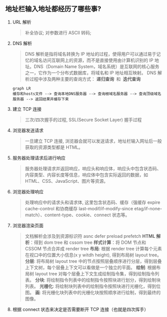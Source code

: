 ## 地址栏输入地址都经历了哪些事?

1. URL 解析
   > 补全协议; 对参数进行 ASCII 转码;
2. DNS 解析

   > ‌DNS 解析是指将域名转换为 IP 地址的过程，使得用户可以通过易于记忆的域名访问互联网上的资源，而不是直接使用由计算机识别的 IP 地址。DNS（Domain Name System，域名系统）是互联网的核心服务之一，它作为一个分布式数据库，将域名和 IP 地址相互映射。‌
   > DNS 解析过程中涉及两种主要的查询方式：**‌ 递归查询 ‌** 和 **‌ 迭代查询 ‌**

   ```mermaid
   graph LR
   缓存和hosts文件 --> 查询本地DNS服务器 --> 查询根域名服务器 --> 查询顶级域名服务器 --> 返回结果并缓存下来
   ```

3. 建立 TCP 连接
   > 三次/四次握手的过程, SSL(Secure Socket Layer) 握手过程
4. 浏览器发送请求
   > 一旦建立 TCP 连接, 浏览器会就可以发送请求，地址栏输入网址后一般获取的资源类型都是 HTML。
5. 服务器处理请求后进行响应
   > 服务器处理请求并返回响应，响应头和响应体，响应头中包含状态码、内容类型、内容长度等信息，响应体中包含实际返回的数据，如 HTML、CSS、JavaScript、图片等资源。
6. 浏览器处理响应
   > 处理响应中的请求头和请求体, 这里包含状态码、缓存（强缓存 expire cache-control 和协商缓存 last-modif/if-modify-since etag/if-none-match）、content-type、cookie、connect 状态等。
7. 浏览器渲染页面

   > 文档解析会涉及到资源标识符 asnc defer preload prefetch
   > **HTML 解析**：得到 dom tree 和 cssom tree
   > **样式计算**：将 DOM 节点和 CSSOM 节点合并成 render tree
   > **布局**: 根据 render tree 计算每个元素在视口中的位置大小信息(x y witdh height), 得到布局树 layout tree。
   > **分层**: 将布局树 layout tree 中的节点按照层叠顺序进行分层，得到层叠上下文树，每个层叠上下文可以看做是一个独立的平面。
   > **绘制**: 根据布局树 layout tree 对每个层叠上下文生成绘制指令集，得到绘制指令列表。
   > **分块**: 将绘制指令列表中的绘制指令按照块进行划分，得到绘制块列表。
   > **光栅化**: 将绘制块列表中的绘制指令按照块进行光栅化，得到位图。
   > **画**: 将光栅化块列表中的光栅化块按照顺序进行绘制，得到最终的图像。

8. 根据 connect 状态来决定是否需要断开 TCP 连接（也就是四次挥手）
